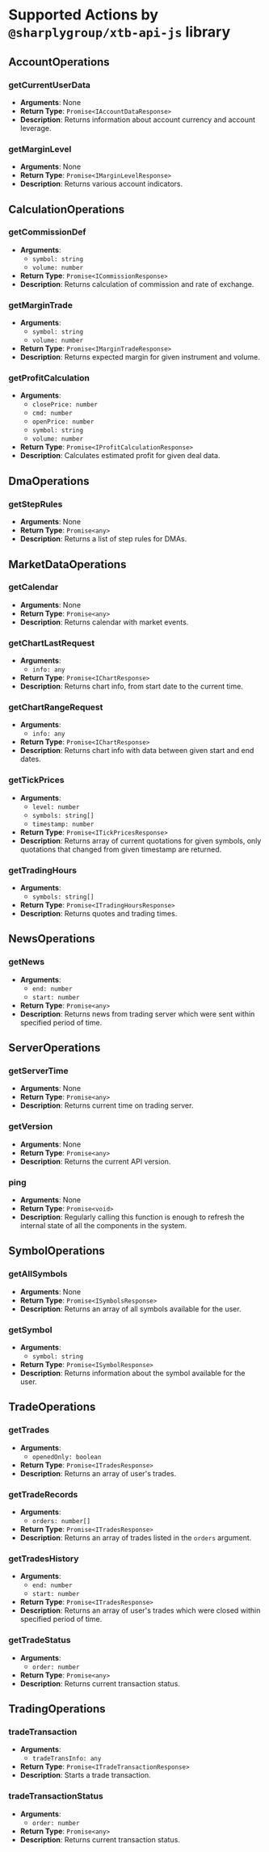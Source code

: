# Supported Actions by `@sharplygroup/xtb-api-js` library

## AccountOperations

### getCurrentUserData
- **Arguments**: None
- **Return Type**: `Promise<IAccountDataResponse>`
- **Description**: Returns information about account currency and account leverage.

### getMarginLevel
- **Arguments**: None
- **Return Type**: `Promise<IMarginLevelResponse>`
- **Description**: Returns various account indicators.

## CalculationOperations

### getCommissionDef
- **Arguments**:
  - `symbol: string`
  - `volume: number`
- **Return Type**: `Promise<ICommissionResponse>`
- **Description**: Returns calculation of commission and rate of exchange.

### getMarginTrade
- **Arguments**:
  - `symbol: string`
  - `volume: number`
- **Return Type**: `Promise<IMarginTradeResponse>`
- **Description**: Returns expected margin for given instrument and volume.

### getProfitCalculation
- **Arguments**:
  - `closePrice: number`
  - `cmd: number`
  - `openPrice: number`
  - `symbol: string`
  - `volume: number`
- **Return Type**: `Promise<IProfitCalculationResponse>`
- **Description**: Calculates estimated profit for given deal data.

## DmaOperations

### getStepRules
- **Arguments**: None
- **Return Type**: `Promise<any>`
- **Description**: Returns a list of step rules for DMAs.

## MarketDataOperations

### getCalendar
- **Arguments**: None
- **Return Type**: `Promise<any>`
- **Description**: Returns calendar with market events.

### getChartLastRequest
- **Arguments**:
  - `info: any`
- **Return Type**: `Promise<IChartResponse>`
- **Description**: Returns chart info, from start date to the current time.

### getChartRangeRequest
- **Arguments**:
  - `info: any`
- **Return Type**: `Promise<IChartResponse>`
- **Description**: Returns chart info with data between given start and end dates.

### getTickPrices
- **Arguments**:
  - `level: number`
  - `symbols: string[]`
  - `timestamp: number`
- **Return Type**: `Promise<ITickPricesResponse>`
- **Description**: Returns array of current quotations for given symbols, only quotations that changed from given timestamp are returned.

### getTradingHours
- **Arguments**:
  - `symbols: string[]`
- **Return Type**: `Promise<ITradingHoursResponse>`
- **Description**: Returns quotes and trading times.

## NewsOperations

### getNews
- **Arguments**:
  - `end: number`
  - `start: number`
- **Return Type**: `Promise<any>`
- **Description**: Returns news from trading server which were sent within specified period of time.

## ServerOperations

### getServerTime
- **Arguments**: None
- **Return Type**: `Promise<any>`
- **Description**: Returns current time on trading server.

### getVersion
- **Arguments**: None
- **Return Type**: `Promise<any>`
- **Description**: Returns the current API version.

### ping
- **Arguments**: None
- **Return Type**: `Promise<void>`
- **Description**: Regularly calling this function is enough to refresh the internal state of all the components in the system.

## SymbolOperations

### getAllSymbols
- **Arguments**: None
- **Return Type**: `Promise<ISymbolsResponse>`
- **Description**: Returns an array of all symbols available for the user.

### getSymbol
- **Arguments**:
  - `symbol: string`
- **Return Type**: `Promise<ISymbolResponse>`
- **Description**: Returns information about the symbol available for the user.

## TradeOperations

### getTrades
- **Arguments**:
  - `openedOnly: boolean`
- **Return Type**: `Promise<ITradesResponse>`
- **Description**: Returns an array of user's trades.

### getTradeRecords
- **Arguments**:
  - `orders: number[]`
- **Return Type**: `Promise<ITradesResponse>`
- **Description**: Returns an array of trades listed in the `orders` argument.

### getTradesHistory
- **Arguments**:
  - `end: number`
  - `start: number`
- **Return Type**: `Promise<ITradesResponse>`
- **Description**: Returns an array of user's trades which were closed within specified period of time.

### getTradeStatus
- **Arguments**:
  - `order: number`
- **Return Type**: `Promise<any>`
- **Description**: Returns current transaction status.

## TradingOperations

### tradeTransaction
- **Arguments**:
  - `tradeTransInfo: any`
- **Return Type**: `Promise<ITradeTransactionResponse>`
- **Description**: Starts a trade transaction.

### tradeTransactionStatus
- **Arguments**:
  - `order: number`
- **Return Type**: `Promise<any>`
- **Description**: Returns current transaction status.
